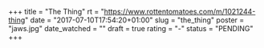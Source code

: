 +++
title = "The Thing"
rt = "https://www.rottentomatoes.com/m/1021244-thing"
date = "2017-07-10T17:54:20+01:00"
slug = "the_thing"
poster = "jaws.jpg"
date_watched = ""
draft = true
rating = "-"
status = "PENDING"
+++